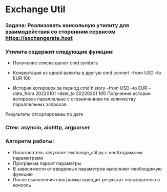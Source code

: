 # Exchange Util



### Задача: Реализовать консольную утилиту для взаимодействия со сторонним сервисом https://exchangerate.host

### Утилита содержит следующие функции:

- Получение списка валют
cmd symbols

- Конвертация из одной валюты в другую
cmd convert –from USD –to EUR 100
- История котировок за период
cmd history –from USD –to EUR –data_from 20220101 –date_to 20220201 100
Получение истории котировок параллельно с ограничением по количеству параллельных запросов.

Результаты отсортированы по дате
### Стек: asyncio, aiohttp, argparser
### Алгоритм работы:
- Пользователь запускает exchange_util.py с необходимыми параметрами
- Программа парсит параметры
- В зависимости от введенных параметров выполняет необходимую функцию
- После выполнения программа выводит результат пользователю в консоль

